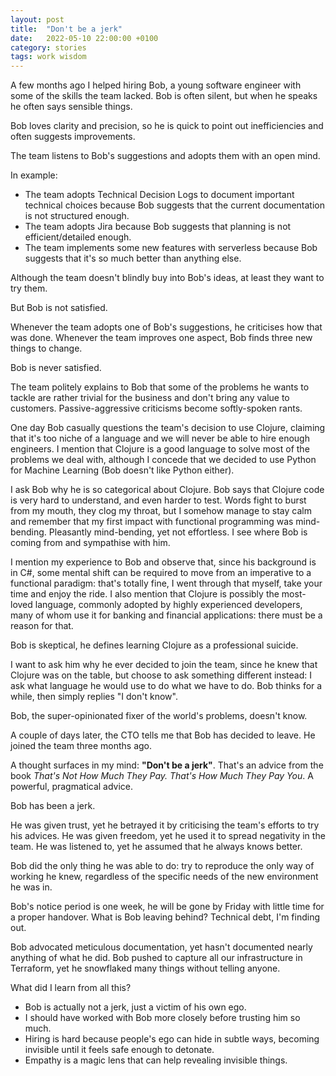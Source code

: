 ```yaml
---
layout: post
title:  "Don't be a jerk"
date:   2022-05-10 22:00:00 +0100
category: stories
tags: work wisdom
---
```


A few months ago I helped hiring Bob, a young software engineer with some of the skills the team
lacked. Bob is often silent, but when he speaks he often says sensible things.

Bob loves clarity and precision, so he is quick to point out inefficiencies and often suggests
improvements.

The team listens to Bob's suggestions and adopts them with an open mind.

In example:

- The team adopts Technical Decision Logs to document important technical choices because Bob suggests
  that the current documentation is not structured enough.
- The team adopts Jira because Bob suggests that planning is not efficient/detailed enough.
- The team implements some new features with serverless because Bob suggests that it's so much
  better than anything else.

Although the team doesn't blindly buy into Bob's ideas, at least they want to try them.

But Bob is not satisfied.

Whenever the team adopts one of Bob's suggestions, he criticises how that was done.
Whenever the team improves one aspect, Bob finds three new things to change.

Bob is never satisfied.

The team politely explains to Bob that some of the problems he wants to tackle are rather trivial for
the business and don't bring any value to customers.
Passive-aggressive criticisms become softly-spoken rants.

One day Bob casually questions the team's decision to use Clojure, claiming that it's too niche of a
language and we will never be able to hire enough engineers.
I mention that Clojure is a good language to solve most of the problems we deal with, although I
concede that we decided to use Python for Machine Learning (Bob doesn't like Python either).

I ask Bob why he is so categorical about Clojure. Bob says that Clojure code is very hard to
understand, and even harder to test.
Words fight to burst from my mouth, they clog my throat, but I somehow manage to stay calm and remember
that my first impact with functional programming was mind-bending. Pleasantly mind-bending, yet not
effortless. I see where Bob is coming from and sympathise with him.

I mention my experience to Bob and observe that, since his background is in C#, some mental shift can
be required to move from an imperative to a functional paradigm: that's totally fine, I went through
that myself, take your time and enjoy the ride.
I also mention that Clojure is possibly the most-loved language, commonly adopted by highly experienced
developers, many of whom use it for banking and financial applications: there must be a reason for that.

Bob is skeptical, he defines learning Clojure as a professional suicide.

I want to ask him why he ever decided to join the team, since he knew that Clojure was on the table,
but choose to ask something different instead: I ask what language he would use to do what we have to do.
Bob thinks for a while, then simply replies "I don't know".

Bob, the super-opinionated fixer of the world's problems, doesn't know.

A couple of days later, the CTO tells me that Bob has decided to leave.
He joined the team three months ago.

A thought surfaces in my mind: __"Don't be a jerk"__.
That's an advice from the book _That's Not How Much They Pay. That's How Much They Pay You_.
A powerful, pragmatical advice.

Bob has been a jerk.

He was given trust, yet he betrayed it by criticising the team's efforts to try his advices.
He was given freedom, yet he used it to spread negativity in the team.
He was listened to, yet he assumed that he always knows better.

Bob did the only thing he was able to do: try to reproduce the only way of working he knew,
regardless of the specific needs of the new environment he was in.

Bob's notice period is one week, he will be gone by Friday with little time for a proper handover.
What is Bob leaving behind? Technical debt, I'm finding out.

Bob advocated meticulous documentation, yet hasn't documented nearly anything of what he did.
Bob pushed to capture all our infrastructure in Terraform, yet he snowflaked many things without
telling anyone.

What did I learn from all this?

- Bob is actually not a jerk, just a victim of his own ego.
- I should have worked with Bob more closely before trusting him so much.
- Hiring is hard because people's ego can hide in subtle ways, becoming invisible until it
  feels safe enough to detonate.
- Empathy is a magic lens that can help revealing invisible things.

